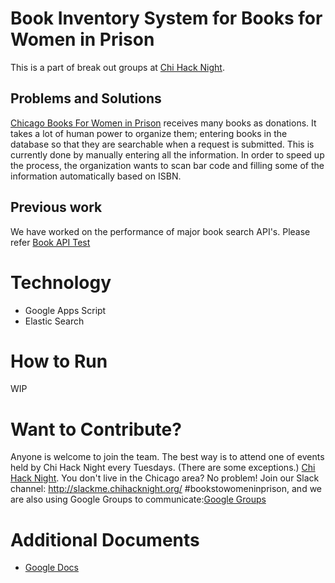 # Book Inventory System for Books for Women in Prison 
This is a part of break out groups at [Chi Hack Night](https://www.chihacknight.org).

## Problems and Solutions
[Chicago Books For Women in Prison](https://chicagobwp.org/) receives many books as donations. It takes a lot of human power to organize them; entering books in the database so that they are searchable when a request is submitted. This is currently done by manually entering all the information. In order to speed up the process, the organization wants to scan bar code and filling some of the information automatically based on ISBN.

## Previous work
We have worked on the performance of major book search API's. Please refer [Book API Test](https://github.com/miekof/books)

# Technology
* Google Apps Script
* Elastic Search

# How to Run
WIP

# Want to Contribute?
Anyone is welcome to join the team. The best way is to attend one of events held by Chi Hack Night every Tuesdays. (There are some exceptions.) [Chi Hack Night](https://chihacknight.org/). You don't live in the Chicago area? No problem! Join our Slack channel: http://slackme.chihacknight.org/ #bookstowomeninprison, and we are also using Google Groups to communicate:[Google Groups](https://groups.google.com/forum/?hl=en#!forum/books-to-women-in-prison)

# Additional Documents
* [Google Docs](https://drive.google.com/drive/folders/1AxVB1LH9wHT8JDB4RDvq6_Hqj5evoH7L)
